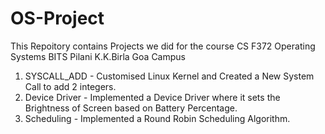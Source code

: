 # OS-Project

This Repoitory contains Projects we did for the course
CS F372 Operating Systems
BITS Pilani K.K.Birla Goa Campus

1. SYSCALL_ADD - Customised Linux Kernel and Created a New System Call to add 2 integers.
2. Device Driver - Implemented a Device Driver where it sets the Brightness of Screen based on Battery Percentage.
3. Scheduling - Implemented a Round Robin Scheduling Algorithm.
